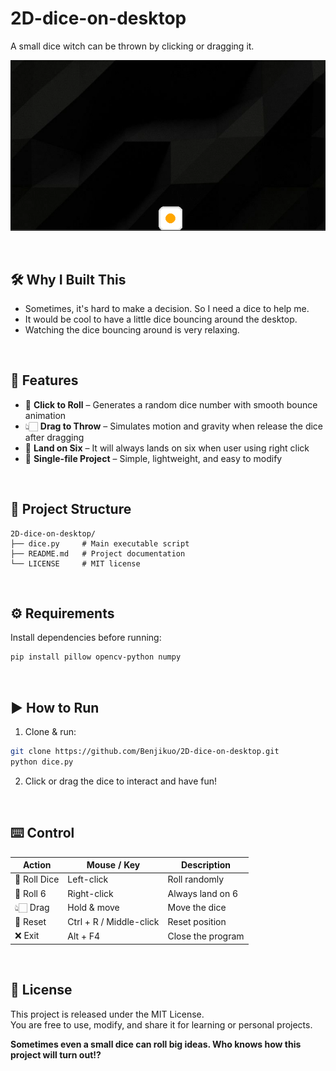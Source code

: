 # 2D-dice-on-desktop
A small dice witch can be thrown by clicking or dragging it.  

<p>
  <img src="./image/screenshot.gif" width="600">
</p>

<br>

## 🛠️ Why I Built This
- Sometimes, it's hard to make a decision. So I need a dice to help me.
- It would be cool to have a little dice bouncing around the desktop.
- Watching the dice bouncing around is very relaxing.

<br>

## 🧩 Features
- 🎲 **Click to Roll** – Generates a random dice number with smooth bounce animation  
- 👆🏻 **Drag to Throw** – Simulates motion and gravity when release the dice after dragging 
- 🎯 **Land on Six** – It will always lands on six when user using right click
- 📄 **Single-file Project** – Simple, lightweight, and easy to modify  

<br>

## 📂 Project Structure
```
2D-dice-on-desktop/
├── dice.py     # Main executable script
├── README.md   # Project documentation
└── LICENSE     # MIT license
```

<br>

## ⚙️ Requirements
Install dependencies before running:
```bash
pip install pillow opencv-python numpy
```

<br>

## ▶️ How to Run
1. Clone & run:
```bash
git clone https://github.com/Benjikuo/2D-dice-on-desktop.git
python dice.py
```
2. Click or drag the dice to interact and have fun!  

<br>

## ⌨️ Control
| Action       | Mouse / Key             | Description       |
| ------------ | ----------------------- | ----------------- |
| 🎲 Roll Dice | Left-click              | Roll randomly     |
| 🎯 Roll 6    | Right-click             | Always land on 6  |
| 👆🏻 Drag     | Hold & move             | Move the dice     |
| 🔁 Reset     | Ctrl + R / Middle-click | Reset position    |
| ❌ Exit      | Alt + F4                | Close the program |

<br>

## 📜 License  
This project is released under the MIT License.  
You are free to use, modify, and share it for learning or personal projects.  
  
**Sometimes even a small dice can roll big ideas. Who knows how this project will turn out!?**
